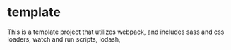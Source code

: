 # template

This is a template project that utilizes webpack, and includes sass and css loaders, watch and run scripts, lodash, 